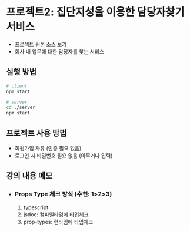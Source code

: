 # 프로젝트2: 집단지성을 이용한 담당자찾기 서비스

- [프로젝트 원본 소스 보기](https://github.com/landvibe/inflearn-react-project/tree/master/whois)
- 회사 내 업무에 대한 담당자를 찾는 서비스

## 실행 방법

```bash
# client
npm start
```

```bash
# server
cd ./server
npm start
```

## 프로젝트 사용 방법

- 회원가입 자유 (인증 필요 없음)
- 로그인 시 비밀번호 필요 없음 (아무거나 입력)

## 강의 내용 메모
- ### Props Type 체크 방식 (추천: 1>2>3)
  1. typescript
  2. jsdoc: 컴파일타임에 타입체크 
  3. prop-types: 런타임에 타입체크